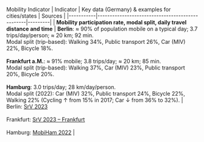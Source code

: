 


Mobility Indicator
| Indicator | Key data (Germany) & examples for cities/states | Sources |
|-----------|-------------------------------------------------|---------|
| **Mobility participation rate, modal split, daily travel distance and time** | **Berlin**: ≈ 90% of population mobile on a typical day; 3.7 trips/day/person; ≈ 20 km; 92 min.<br>Modal split (trip-based): Walking 34%, Public transport 26%, Car (MIV) 22%, Bicycle 18%.<br><br>**Frankfurt a.M.**: ≈ 91% mobile; 3.8 trips/day; ≈ 20 km; 85 min.<br>Modal split (trip-based): Walking 37%, Car (MIV) 23%, Public transport 20%, Bicycle 20%.<br><br>**Hamburg**: 3.0 trips/day; 28 km/day/person.<br>Modal split (2022): Car (MIV) 32%, Public transport 24%, Bicycle 22%, Walking 22% (Cycling ↑ from 15% in 2017; Car ↓ from 36% to 32%). | Berlin: [SrV 2023](https://tu-dresden.de/bu/verkehr/ivs/srv/ressourcen/dateien/SrV2023_Staedtevergleich_v2.pdf?lang=de)<br><br>Frankfurt: [SrV 2023 – Frankfurt](https://frankfurt.de/themen/verkehr/verkehrsplanung/verkehrsdaten/mobilitaet-in-staedten---srv-2023/srv-ergenisse-frankfurt-am-main-2023)<br><br>Hamburg: [MobiHam 2022](https://www.hamburg.de/resource/blob/890328/f034db462ffdb8806f83bf00b7778a3f/ergebnisbericht-der-studie-mobiham-2022-data.pdf) |


